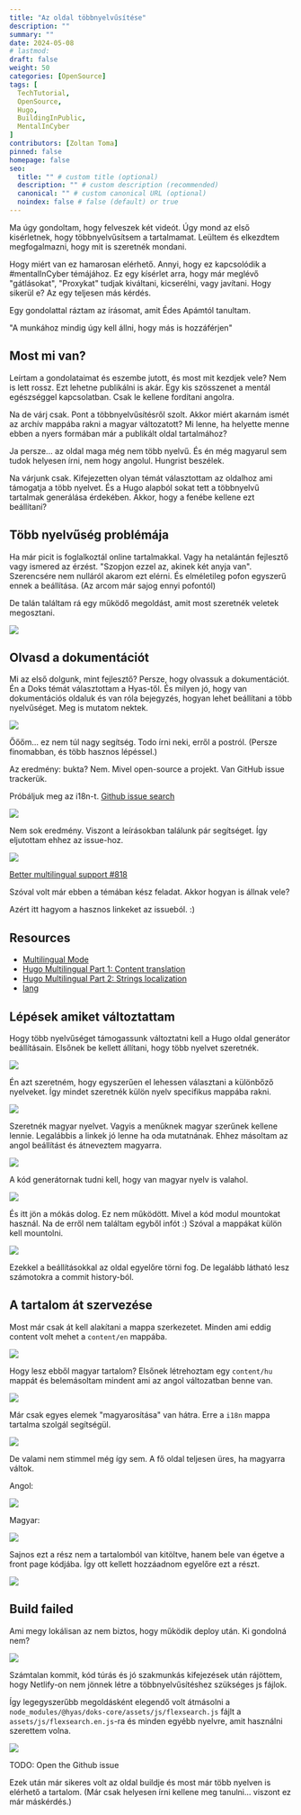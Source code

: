 ```yaml
---
title: "Az oldal többnyelvűsítése"
description: ""
summary: ""
date: 2024-05-08
# lastmod:
draft: false
weight: 50
categories: [OpenSource]
tags: [
  TechTutorial,
  OpenSource,
  Hugo,
  BuildingInPublic,
  MentalInCyber
]
contributors: [Zoltan Toma]
pinned: false
homepage: false
seo:
  title: "" # custom title (optional)
  description: "" # custom description (recommended)
  canonical: "" # custom canonical URL (optional)
  noindex: false # false (default) or true
---
```

Ma úgy gondoltam, hogy felveszek két videót. Úgy mond az első kisérletnek, hogy többnyelvűsítsem a tartalmamat. Leültem és elkezdtem megfogalmazni, hogy mit is szeretnék mondani.

Hogy miért van ez hamarosan elérhető. Annyi, hogy ez kapcsolódik a #mentalInCyber témájához. Ez egy kísérlet arra, hogy már meglévő "gátlásokat", "Proxykat" tudjak kiváltani, kicserélni, vagy javítani. Hogy sikerül e? Az egy teljesen más kérdés.

Egy gondolattal ráztam az írásomat, amit Édes Apámtól tanultam.

"A munkához mindig úgy kell állni, hogy más is hozzáférjen"

## Most mi van?

Leírtam a gondolataimat és eszembe jutott, és most mit kezdjek vele? Nem is lett rossz. Ezt lehetne publikálni is akár. Egy kis szösszenet a mentál egészséggel kapcsolatban. Csak le kellene fordítani angolra.

Na de várj csak. Pont a többnyelvűsítésről szolt. Akkor miért akarnám ismét az archív mappába rakni a magyar változatott? Mi lenne, ha helyette menne ebben a nyers formában már a publikált oldal tartalmához?

Ja persze... az oldal maga még nem több nyelvű. És én még magyarul sem tudok helyesen írni, nem hogy angolul. Hungrist beszélek.

Na várjunk csak. Kifejezetten olyan témát választottam az oldalhoz ami támogatja a több nyelvet. És a Hugo alapból sokat tett a többnyelvű tartalmak generálása érdekében. Akkor, hogy a fenébe kellene ezt beállítani?

## Több nyelvűség problémája

Ha már picit is foglalkoztál online tartalmakkal. Vagy ha netalántán fejlesztő vagy ismered az érzést. "Szopjon ezzel az, akinek két anyja van". Szerencsére nem nulláról akarom ezt elérni. És elméletileg pofon egyszerű ennek a beállítása. (Az arcom már sajog ennyi pofontól)

De talán találtam rá egy működő megoldást, amit most szeretnék veletek megosztani.

![](20240507181957.png)

## Olvasd a dokumentációt

Mi az első dolgunk, mint fejlesztő? Persze, hogy olvassuk a dokumentációt. Én a Doks témát választottam a Hyas-től. És milyen jó, hogy van dokumentációs oldaluk és van róla bejegyzés, hogyan lehet beállítani a több nyelvűséget. Meg is mutatom nektek.

![](20240507182223.png)

Őőőm... ez nem túl nagy segítség. Todo írni neki, erről a postról. (Persze finomabban, és több hasznos lépéssel.)

Az eredmény: bukta? Nem. Mivel open-source a projekt. Van GitHub issue trackerük.

Próbáljuk meg az i18n-t. [Github issue search](https://github.com/gethyas/doks/issues?q=is%3Aissue+i18n+is%3Aclosed)

![](20240507182623.png)

Nem sok eredmény. Viszont a leírásokban találunk pár segítséget. Így eljutottam ehhez az issue-hoz.

![](20240507182751.png)

[Better multilingual support #818](https://github.com/gethyas/doks/pull/818)

Szóval volt már ebben a témában kész feladat. Akkor hogyan is állnak vele?

Azért itt hagyom a hasznos linkeket az issueból. :)

## Resources

- [Multilingual Mode](https://gohugo.io/content-management/multilingual/)
- [Hugo Multilingual Part 1: Content translation](https://www.regisphilibert.com/blog/2018/08/hugo-multilingual-part-1-managing-content-translation/)
- [Hugo Multilingual Part 2: Strings localization](https://www.regisphilibert.com/blog/2018/08/hugo-multilingual-part-2-i18n-string-localization/)
- [lang](https://developer.mozilla.org/en-US/docs/Web/HTML/Global_attributes/lang)

## Lépések amiket változtattam

Hogy több nyelvűséget támogassunk változtatni kell a Hugo oldal generátor beállításain. Elsőnek be kellett állítani, hogy több nyelvet szeretnék.

![](20240507183249.png)

Én azt szeretném, hogy egyszerűen el lehessen választani a különbőző nyelveket. Így mindet szeretnék külön nyelv specifikus mappába rakni.

![](20240507183453.png)

Szeretnék magyar nyelvet. Vagyis a menűknek magyar szerűnek kellene lennie. Legalábbis a linkek jó lenne ha oda mutatnának. Ehhez másoltam az angol beállítást és átneveztem magyarra.

![](20240507183653.png)

A kód generátornak tudni kell, hogy van magyar nyelv is valahol.

![](20240507183745.png)

És itt jön a mókás dolog. Ez nem működött. Mivel a kód modul mountokat használ. Na de erről nem találtam egyből infót :) Szóval a mappákat külön kell mountolni.

![](20240507183950.png)

Ezekkel a beállításokkal az oldal egyelőre törni fog. De legalább látható lesz számotokra a commit history-ból.

## A tartalom át szervezése

Most már csak át kell alakítani a mappa szerkezetet. Minden ami eddig content volt mehet a `content/en` mappába.

![](20240507184556.png)

Hogy lesz ebből magyar tartalom? Elsőnek létrehoztam egy `content/hu` mappát és belemásoltam mindent ami az angol változatban benne van.

![](20240507184744.png)

Már csak egyes elemek "magyarosítása" van hátra. Erre a `i18n` mappa tartalma szolgál segítségül.

![](20240507185010.png)

De valami nem stimmel még így sem. A fő oldal teljesen üres, ha magyarra váltok.

Angol:

![](20240507185251.png)

Magyar:

![](20240507185318.png)

Sajnos ezt a rész nem a tartalomból van kitöltve, hanem bele van égetve a front page kódjába. Így ott kellett hozzáadnom egyelőre ezt a részt.

![](20240507185554.png)


## Build failed

Ami megy lokálisan az nem biztos, hogy működik deploy után. Ki gondolná nem?

![](20240507190557.png)

Számtalan kommit, kód túrás és jó szakmunkás kifejezések után rájöttem, hogy Netlify-on nem jönnek létre a többnyelvűsítéshez szükséges js fájlok.

Így legegyszerűbb megoldásként elegendő volt átmásolni a `node_modules/@hyas/doks-core/assets/js/flexsearch.js` fájlt a `assets/js/flexsearch.en.js`-ra és minden egyébb nyelvre, amit használni szerettem volna.

![](20240508175916.png)

TODO: Open the Github issue

Ezek után már sikeres volt az oldal buildje és most már több nyelven is elérhető a tartalom. (Már csak helyesen írni kellene meg tanulni... viszont ez már máskérdés.)
